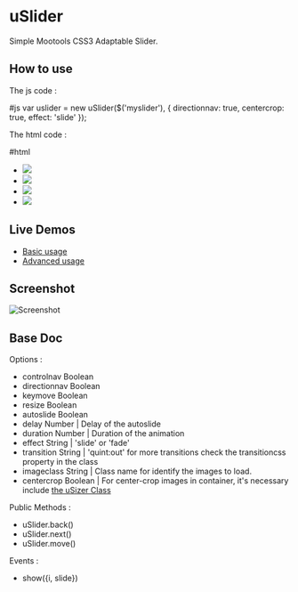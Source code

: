uSlider
=======

Simple Mootools CSS3 Adaptable Slider.


How to use
----------

The js code :
        
#js
var uslider = new uSlider($('myslider'), {
    directionnav: true,
    centercrop: true,
    effect: 'slide'
});


The html code :

#html
<div id="myslider" class="uSlider">
    <ul class="uSlider-slides">
        <li>
            <img src="http://farm9.staticflickr.com/8063/8162601499_3926d3bd5e_c.jpg" class="load" />
        </li>
        <li>
            <img src="http://farm9.staticflickr.com/8070/8162638266_6a28e0526a_c.jpg" class="load" />
        </li>
        <li>
            <img src="http://farm9.staticflickr.com/8489/8162653194_5a2d6d8fc4_c.jpg" class="load" />
        </li>
        <li>
            <img src="http://farm8.staticflickr.com/7254/8162630593_1c77bfc9b7_c.jpg" class="load" />
        </li>
   </ul>
</div>

Live Demos
-----------

* [Basic usage](http://goo.gl/QSbn4)
* [Advanced usage](http://goo.gl/wIinb)


Screenshot
-----------
![Screenshot](http://goo.gl/7zZdC)


Base Doc
-----------

Options :

  * controlnav          Boolean
  * directionnav        Boolean
  * keymove             Boolean
  * resize              Boolean
  * autoslide           Boolean 
  * delay               Number  | Delay of the autoslide
  * duration            Number  | Duration of the animation
  * effect              String  | 'slide' or 'fade'
  * transition          String  | 'quint:out' for more transitions check the transitioncss property in the class
  * imageclass          String  | Class name for identify the images to load.
  * centercrop          Boolean | For center-crop images in container, it's necessary include [the uSizer Class](https://github.com/joseluisq/usize)

Public Methods :
    
  * uSlider.back()
  * uSlider.next()
  * uSlider.move()
    
Events :

  * show({i, slide})
